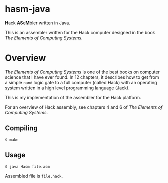 # hasm-java
**H**ack **AS**e**M**bler written in Java.

This is an assembler written for the Hack computer designed in the book *The Elements of Computing Systems*.

# Overview
*The Elements of Computing Systems* is one of the best books on computer science that I have ever found. In 12 chapters, it describes how to get from a simple `nand` logic gate to a full computer (called Hack) with an operating system written in a high level programming language (Jack).

This is my implementation of the assembler for the Hack platform.

For an overview of Hack assembly, see chapters 4 and 6 of *The Elements of Computing Systems*.

## Compiling
```
$ make
```

## Usage
```
$ java Hasm file.asm
```

Assembled file is `file.hack`.


